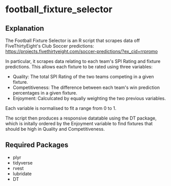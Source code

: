 # football_fixture_selector

## Explanation

The Football Fixture Selector is an R script that scrapes data off FiveThirtyEight's Club Soccer predictions: https://projects.fivethirtyeight.com/soccer-predictions/?ex_cid=rrpromo

In particular, it scrapes data relating to each team's SPI Rating and fixture predictions. This allows each fixture to be rated using three variables:

* Quality: The total SPI Rating of the two teams competing in a given fixture.
* Competitiveness: The difference between each team's win prediction percentages in a given fixture.
* Enjoyment: Calculcated by equally weighting the two previous variables.

Each variable is normalised to fit a range from 0 to 1.

The script then produces a responsive datatable using the DT package, which is initally ordered by the Enjoyment variable to find fixtures that should be high in Quality and Competitiveness.

## Required Packages

* plyr
* tidyverse
* rvest
* lubridate
* DT
